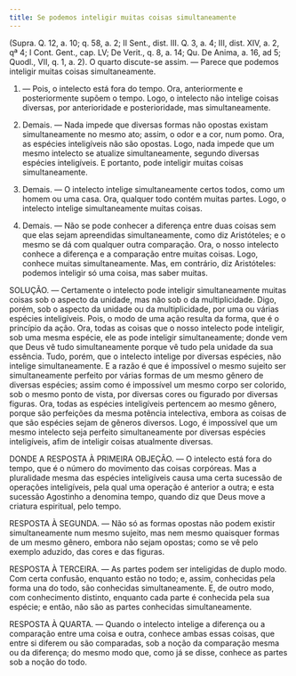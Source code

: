 ```yaml
---
title: Se podemos inteligir muitas coisas simultaneamente
---
```


(Supra. Q. 12, a. 10; q. 58, a. 2; II Sent., dist. III. Q. 3, a. 4; III, dist. XIV, a. 2, qª 4; I Cont. Gent., cap. LV; De Verit., q. 8, a. 14; Qu. De Anima, a. 16, ad 5; Quodl., VII, q. 1, a. 2).
  O quarto discute-se assim. ― Parece que podemos inteligir muitas coisas simultaneamente.  

1. ― Pois, o intelecto está fora do tempo. Ora, anteriormente e posteriormente supõem o tempo. Logo, o intelecto não intelige coisas diversas, por anterioridade e posterioridade, mas simultaneamente. 

2. Demais. ― Nada impede que diversas formas não opostas existam simultaneamente no mesmo ato; assim, o odor e a cor, num pomo. Ora, as espécies inteligíveis não são opostas. Logo, nada impede que um mesmo intelecto se atualize simultaneamente, segundo diversas espécies inteligíveis. E portanto, pode inteligir muitas coisas simultaneamente.  

3. Demais. ― O intelecto intelige simultaneamente certos todos, como um homem ou uma casa. Ora, qualquer todo contém muitas partes. Logo, o intelecto intelige simultaneamente muitas coisas.  

4. Demais. ― Não se pode conhecer a diferença entre duas coisas sem que elas sejam apreendidas simultaneamente, como diz Aristóteles; e o mesmo se dá com qualquer outra comparação. Ora, o nosso intelecto conhece a diferença e a comparação entre muitas coisas. Logo, conhece muitas simultaneamente.  Mas, em contrário, diz Aristóteles: podemos inteligir só uma coisa, mas saber muitas.  

SOLUÇÃO. ― Certamente o intelecto pode inteligir simultaneamente muitas coisas sob o aspecto da unidade, mas não sob o da multiplicidade. Digo, porém, sob o aspecto da unidade ou da multiplicidade, por uma ou várias espécies inteligíveis. Pois, o modo de uma ação resulta da forma, que é o princípio da ação. Ora, todas as coisas que o nosso intelecto pode inteligir, sob uma mesma espécie, ele as pode inteligir simultaneamente; donde vem que Deus vê tudo simultaneamente porque vê tudo pela unidade da sua essência. Tudo, porém, que o intelecto intelige por diversas espécies, não intelige simultaneamente. E a razão é que é impossível o mesmo sujeito ser simultaneamente perfeito por várias formas de um mesmo gênero de diversas espécies; assim como é impossível um mesmo corpo ser colorido, sob o mesmo ponto de vista, por diversas cores ou figurado por diversas figuras. Ora, todas as espécies inteligíveis pertencem ao mesmo gênero, porque são perfeições da mesma potência intelectiva, embora as coisas de que são espécies sejam de gêneros diversos. Logo, é impossível que um mesmo intelecto seja perfeito simultaneamente por diversas espécies inteligíveis, afim de inteligir coisas atualmente diversas.  

DONDE A RESPOSTA À PRIMEIRA OBJEÇÃO. ― O intelecto está fora do tempo, que é o número do movimento das coisas corpóreas. Mas a pluralidade mesma das espécies inteligíveis causa uma certa sucessão de operações inteligíveis, pela qual uma operação é anterior a outra; e esta sucessão Agostinho a denomina tempo, quando diz que Deus move a criatura espiritual, pelo tempo.  

RESPOSTA À SEGUNDA. ― Não só as formas opostas não podem existir simultaneamente num mesmo sujeito, mas nem mesmo quaisquer formas de um mesmo gênero, embora não sejam opostas; como se vê pelo exemplo aduzido, das cores e das figuras.  

RESPOSTA À TERCEIRA. ― As partes podem ser inteligidas de duplo modo. Com certa confusão, enquanto estão no todo; e, assim, conhecidas pela forma una do todo, são conhecidas simultaneamente. E, de outro modo, com conhecimento distinto, enquanto cada parte é conhecida pela sua espécie; e então, não são as partes conhecidas simultaneamente.  

RESPOSTA À QUARTA. ― Quando o intelecto intelige a diferença ou a comparação entre uma coisa e outra, conhece ambas essas coisas, que entre si diferem ou são comparadas, sob a noção da comparação mesma ou da diferença; do mesmo modo que, como já se disse, conhece as partes sob a noção do todo.